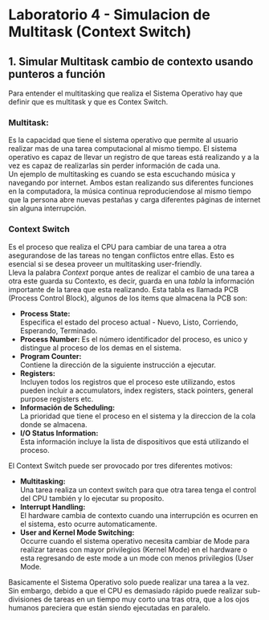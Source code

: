# Laboratorio 4 - Simulacion de Multitask (Context Switch)

## 1. Simular Multitask cambio de contexto usando punteros a función

Para entender el multitasking que realiza el Sistema Operativo hay que definir que es multitask y que es Contex Switch.

### Multitask:   
Es la capacidad que tiene el sistema operativo que permite al usuario realizar mas de una tarea computacional al mismo tiempo. El sistema operativo es capaz de llevar un registro de que tareas está realizando y a la vez es capaz de realizarlas sin perder información de cada una.    
Un ejemplo de multitasking es cuando se esta escuchando música y navegando por internet. Ambos estan realizando sus diferentes funciones en la computadora, la música continua reproduciendose al mismo tiempo que la persona abre nuevas pestañas y carga diferentes páginas de internet sin alguna interrupción. 

### Context Switch  
Es el proceso que realiza el CPU para cambiar de una tarea a otra asegurandose de las tareas no tengan conflictos entre ellas. Esto es esencial si se desea proveer un multitasking user-friendly.   
Lleva la palabra *Context* porque antes de realizar el cambio de una tarea a otra este guarda su Contexto, es decir, guarda en una *tabla* la información importante de la tarea que esta realizando. Esta tabla es llamada  PCB (Process Control Block), algunos de los items que almacena la PCB son:
* **Process State:**  
Especifica el estado del proceso actual - Nuevo, Listo, Corriendo, Esperando, Terminado. 
* **Process Number:** 
Es el número identificador del proceso, es unico y distingue al proceso de los demas en el sistema. 
* **Program Counter:**   
Contiene la dirección de la siguiente instrucción a ejecutar.
* **Registers:**   
 Incluyen todos los registros que el proceso este utilizando, estos pueden incluir a accumulators, index registers, stack pointers, general purpose registers etc.
* **Información de Scheduling:**    
La prioridad que tiene el proceso en el sistema y la direccion de la cola donde se almacena.
* **I/O Status Information:**   
Esta información incluye la lista de dispositivos que está utilizando el proceso.

El Context Switch puede ser provocado por tres diferentes motivos: 
* **Multitasking:**   
Una tarea realiza un context switch para que otra tarea tenga el control del CPU también y lo ejecutar su proposito. 
* **Interrupt Handling:**   
El hardware cambia de contexto cuando una interrupción es ocurren en el sistema, esto ocurre automaticamente. 
* **User and Kernel Mode Switching:**    
Occurre cuando el sistema operativo necesita cambiar de Mode para realizar tareas con mayor privilegios (Kernel Mode) en el hardware o esta regresando de este mode a un mode con menos privilegios (User Mode.

Basicamente el Sistema Operativo solo puede realizar una tarea a la vez. Sin embargo, debido a que el CPU es demasiado rápido puede realizar sub-divisiones de tareas en un tiempo muy corto una tras otra, que a los ojos humanos pareciera que están siendo ejecutadas en paralelo. 
